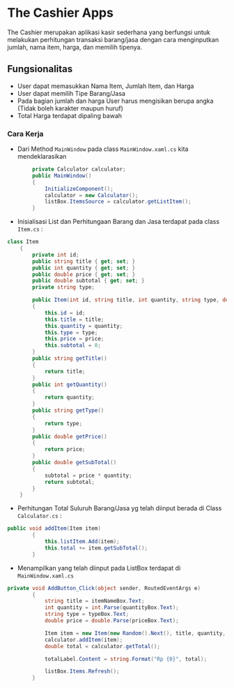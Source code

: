 # The Cashier Apps

The Cashier merupakan aplikasi kasir sederhana yang berfungsi untuk melakukan perhitungan transaksi barang/jasa dengan cara menginputkan jumlah, nama item, harga, dan memilih tipenya.

## Fungsionalitas
- User dapat memasukkan Nama Item, Jumlah Item, dan Harga
- User dapat memilih Tipe Barang/Jasa
- Pada bagian jumlah dan harga User harus mengisikan berupa angka (Tidak boleh karakter maupun huruf)
- Total Harga terdapat dipaling bawah

### Cara Kerja
- Dari Method `MainWindow` pada class `MainWindow.xaml.cs` kita mendeklarasikan 
``` csharp
        private Calculator calculator;
        public MainWindow()
        {
            InitializeComponent();
            calculator = new Calculator();
            listBox.ItemsSource = calculator.getListItem();
        }
```

- Inisialisasi List dan Perhitungaan Barang dan Jasa terdapat pada class `Item.cs` :
``` csharp
class Item
    {
        private int id;
        public string title { get; set; }
        public int quantity { get; set; }
        public double price { get; set; }
        public double subtotal { get; set; }
        private string type;

        public Item(int id, string title, int quantity, string type, double price)
        {
            this.id = id;
            this.title = title;
            this.quantity = quantity;
            this.type = type;
            this.price = price;
            this.subtotal = 0;
        }
        public string getTitle()
        {
            return title;
        }
        public int getQuantity()
        {
            return quantity;
        }
        public string getType()
        {
            return type;
        }
        public double getPrice()
        {
            return price;
        }
        public double getSubTotal()
        {
            subtotal = price * quantity;
            return subtotal;
        }
    }
```

- Perhitungan Total Suluruh Barang/Jasa yg telah diinput berada di Class `Calculator.cs` :
``` csharp
public void addItem(Item item)
        {
            this.listItem.Add(item);
            this.total += item.getSubTotal();
        }
```

- Menampilkan yang telah diinput pada ListBox terdapat di `MainWindow.xaml.cs`
``` csharp
private void AddButton_Click(object sender, RoutedEventArgs e)
        {
            string title = itemNameBox.Text;
            int quantity = int.Parse(quantityBox.Text);
            string type = typeBox.Text;
            double price = double.Parse(priceBox.Text);

            Item item = new Item(new Random().Next(), title, quantity, type, price);
            calculator.addItem(item);
            double total = calculator.getTotal();

            totalLabel.Content = string.Format("Rp {0}", total);

            listBox.Items.Refresh();
        }
```